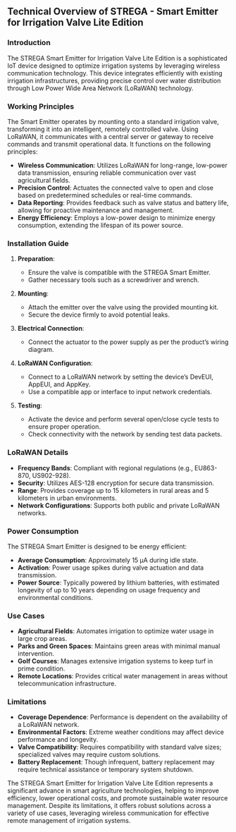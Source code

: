 ## Technical Overview of STREGA - Smart Emitter for Irrigation Valve Lite Edition

### Introduction
The STREGA Smart Emitter for Irrigation Valve Lite Edition is a sophisticated IoT device designed to optimize irrigation systems by leveraging wireless communication technology. This device integrates efficiently with existing irrigation infrastructures, providing precise control over water distribution through Low Power Wide Area Network (LoRaWAN) technology.

### Working Principles
The Smart Emitter operates by mounting onto a standard irrigation valve, transforming it into an intelligent, remotely controlled valve. Using LoRaWAN, it communicates with a central server or gateway to receive commands and transmit operational data. It functions on the following principles:

- **Wireless Communication**: Utilizes LoRaWAN for long-range, low-power data transmission, ensuring reliable communication over vast agricultural fields.
- **Precision Control**: Actuates the connected valve to open and close based on predetermined schedules or real-time commands.
- **Data Reporting**: Provides feedback such as valve status and battery life, allowing for proactive maintenance and management.
- **Energy Efficiency**: Employs a low-power design to minimize energy consumption, extending the lifespan of its power source.

### Installation Guide
1. **Preparation**:
   - Ensure the valve is compatible with the STREGA Smart Emitter.
   - Gather necessary tools such as a screwdriver and wrench.

2. **Mounting**:
   - Attach the emitter over the valve using the provided mounting kit.
   - Secure the device firmly to avoid potential leaks.

3. **Electrical Connection**:
   - Connect the actuator to the power supply as per the product’s wiring diagram.

4. **LoRaWAN Configuration**:
   - Connect to a LoRaWAN network by setting the device’s DevEUI, AppEUI, and AppKey.
   - Use a compatible app or interface to input network credentials.

5. **Testing**:
   - Activate the device and perform several open/close cycle tests to ensure proper operation.
   - Check connectivity with the network by sending test data packets.

### LoRaWAN Details
- **Frequency Bands**: Compliant with regional regulations (e.g., EU863-870, US902-928).
- **Security**: Utilizes AES-128 encryption for secure data transmission.
- **Range**: Provides coverage up to 15 kilometers in rural areas and 5 kilometers in urban environments.
- **Network Configurations**: Supports both public and private LoRaWAN networks.

### Power Consumption
The STREGA Smart Emitter is designed to be energy efficient:
- **Average Consumption**: Approximately 15 µA during idle state.
- **Activation**: Power usage spikes during valve actuation and data transmission.
- **Power Source**: Typically powered by lithium batteries, with estimated longevity of up to 10 years depending on usage frequency and environmental conditions.

### Use Cases
- **Agricultural Fields**: Automates irrigation to optimize water usage in large crop areas.
- **Parks and Green Spaces**: Maintains green areas with minimal manual intervention.
- **Golf Courses**: Manages extensive irrigation systems to keep turf in prime condition.
- **Remote Locations**: Provides critical water management in areas without telecommunication infrastructure.

### Limitations
- **Coverage Dependence**: Performance is dependent on the availability of a LoRaWAN network.
- **Environmental Factors**: Extreme weather conditions may affect device performance and longevity.
- **Valve Compatibility**: Requires compatibility with standard valve sizes; specialized valves may require custom solutions.
- **Battery Replacement**: Though infrequent, battery replacement may require technical assistance or temporary system shutdown.

The STREGA Smart Emitter for Irrigation Valve Lite Edition represents a significant advance in smart agriculture technologies, helping to improve efficiency, lower operational costs, and promote sustainable water resource management. Despite its limitations, it offers robust solutions across a variety of use cases, leveraging wireless communication for effective remote management of irrigation systems.